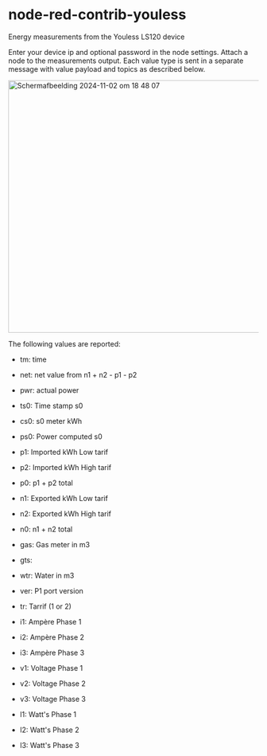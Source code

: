 # node-red-contrib-youless

Energy measurements from the Youless LS120 device

Enter your device ip and optional password in the node settings. Attach a node to the measurements output. Each value type is sent in a separate message with value payload and topics as described below.

<img width="507" alt="Scherm­afbeelding 2024-11-02 om 18 48 07" src="https://github.com/user-attachments/assets/172345f7-ac8d-4ad2-aa87-fd61d7fd49ea">



The following values are reported:


* tm: time
* net: net value from n1 + n2 - p1 - p2
* pwr: actual power
* ts0: Time stamp s0 
* cs0: s0 meter kWh
* ps0: Power computed s0
* p1: Imported kWh Low tarif
* p2: Imported kWh High tarif
* p0: p1 + p2 total
* n1: Exported kWh Low tarif
* n2: Exported kWh High tarif
* n0: n1 + n2 total
* gas: Gas meter in m3
* gts:
* wtr: Water in m3

* ver: P1 port version
* tr: Tarrif (1 or 2)
* i1: Ampère Phase 1
* i2: Ampère Phase 2
* i3: Ampère Phase 3
* v1: Voltage Phase 1
* v2: Voltage Phase 2
* v3: Voltage Phase 3
* l1: Watt's Phase 1
* l2: Watt's Phase 2
* l3: Watt's Phase 3



